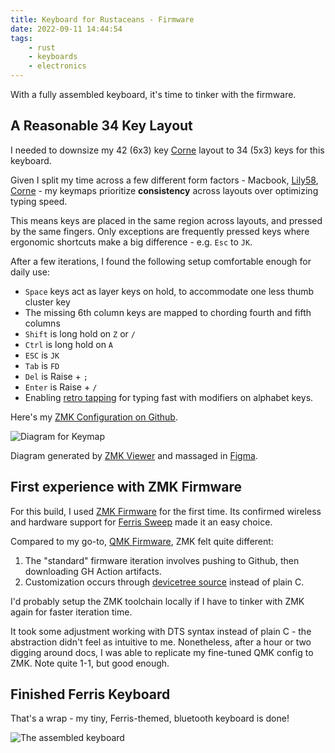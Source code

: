 ```yaml
---
title: Keyboard for Rustaceans - Firmware
date: 2022-09-11 14:44:54
tags:
    - rust
    - keyboards
    - electronics
---
```


With a fully assembled keyboard, it's time to tinker with the firmware.

## A Reasonable 34 Key Layout

I needed to downsize my 42 (6x3) key
[Corne](https://github.com/foostan/crkbd) layout to 34 (5x3) keys for this
keyboard.

Given I split my time across a few different form factors - Macbook,
[Lily58](https://github.com/kata0510/Lily58),
[Corne](https://github.com/foostan/crkbd) - my keymaps prioritize
**consistency** across layouts over optimizing typing speed.

This means keys are placed in the same region across layouts, and pressed by the
same fingers. Only exceptions are frequently pressed keys where ergonomic
shortcuts make a big difference - e.g. `Esc` to `JK`.

After a few iterations, I found the following setup comfortable enough for daily
use:

- `Space` keys act as layer keys on hold, to accommodate one less thumb cluster
  key
- The missing 6th column keys are mapped to chording fourth and fifth columns
- `Shift` is long hold on `Z` or `/`
- `Ctrl` is long hold on `A`
- `ESC` is `JK`
- `Tab` is `FD`
- `Del` is Raise + `;`
- `Enter` is Raise + `/`
- Enabling [retro tapping](https://zmk.dev/docs/behaviors/hold-tap#retro-tap)
  for typing fast with modifiers on alphabet keys.

Here's my [ZMK Configuration on Github](https://github.com/imlzo/zmk-config).

![Diagram for Keymap](/img/ferris_keyboard_keymap.jpg)

Diagram generated by [ZMK Viewer](https://github.com/MrMarble/zmk-viewer)
and massaged in [Figma](https://www.figma.com/).

## First experience with ZMK Firmware

For this build, I used [ZMK Firmware](https://zmk.dev/) for the first time.
Its confirmed wireless and hardware support for [Ferris
Sweep](https://zmk.dev/docs/hardware) made it an easy choice.

Compared to my go-to, [QMK
Firmware](https://github.com/qmk/qmk_firmware), ZMK felt quite different:

1. The "standard" firmware iteration involves pushing to Github, then
   downloading GH Action artifacts.
2. Customization occurs through [devicetree
   source](https://docs.zephyrproject.org/3.0.0/guides/dts/intro.html) instead
   of plain C.

I'd probably setup the ZMK toolchain locally if I have to tinker with ZMK again
for faster iteration time.

It took some adjustment working with DTS syntax instead of plain C - the
abstraction didn't feel as intuitive to me. Nonetheless, after a hour or two
digging around docs, I was able to replicate my fine-tuned QMK config to ZMK.
Note quite 1-1, but good enough.

## Finished Ferris Keyboard

That's a wrap - my tiny, Ferris-themed, bluetooth keyboard is done!

![The assembled keyboard](/img/ferris_keyboard_complete.jpg)


